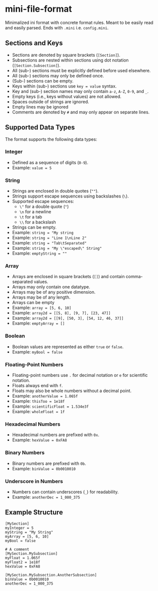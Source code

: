 

# mini-file-format

Minimalized ini format with concrete format rules. Meant to be easily read and easily parsed.
Ends with `.mini` i.e. `config.mini`.

## Sections and Keys

- Sections are denoted by square brackets (`[Section]`).
- Subsections are nested within sections using dot notation (`[Section.Subsection]`).
- All (sub-) sections must be explicitly defined before used elsewhere.
- All (sub-) sections may only be defined once.
- (Sub-) sections can be empty.
- Keys within (sub-) sections use `key = value` syntax.
- Key and (sub-) section names may only contain `a-z`, `A-Z`, `0-9`, and `_`.
- Empty keys (i.e., keys without values) are not allowed.
- Spaces outside of strings are ignored.
- Empty lines may be ignored
- Comments are denoted by `#` and may only appear on separate lines.

## Supported Data Types

The format supports the following data types:

### Integer
- Defined as a sequence of digits (`0-9`).
- Example: `value = 5`

### String
- Strings are enclosed in double quotes (`""`).
- Strings support escape sequences using backslashes (`\`).
- Supported escape sequences:
  - `\"` for a double quote (`"`)
  - `\n` for a newline
  - `\t` for a tab
  - `\\` for a backslash
- Strings can be empty.
- Example: `string = "My string`
- Example: `string = "Line 1\nLine 2"`
- Example: `string = "Tab\tSeparated"`
- Example: `string = "My \"escaped\" String"`
- Example: `emptyString = ""`

### Array
- Arrays are enclosed in square brackets (`[]`) and contain comma-separated values.
- Arrays may only contain one datatype.
- Arrays may be of any positive dimension.
- Arrays may be of any length.
- Arrays can be empty
- Example: `array = [5, 6, 10]`
- Example: `array2d = [[5, 8], [9, 7], [23, 47]]`
- Example: `array2d = [[9], [50, 3], [54, 12, 46, 37]]`
- Example: `emptyArray = []`

### Boolean
- Boolean values are represented as either `true` or `false`.
- Example: `myBool = false`

### Floating-Point Numbers
- Floating-point numbers use `.` for decimal notation or `e` for scientific notation.
- Floats always end with `f`.
- Floats may also be whole numbers without a decimal point.
- Example: `anotherValue = 1.065f`
- Example: `thisToo = 1e18f`
- Example: `scientificFloat = 1.534e3f`
- Example: `wholeFloat = 1f`

### Hexadecimal Numbers
- Hexadecimal numbers are prefixed with `0x`.
- Example: `hexValue = 0xFA8`

### Binary Numbers
- Binary numbers are prefixed with `0b`.
- Example: `binValue = 0b0010010`

### Underscore in Numbers
- Numbers can contain underscores (`_`) for readability.
- Example: `anotherDec = 1_000_375`

## Example Structure
```text
[MySection]
myInteger = 5
myString = "My String"
myArray = [5, 6, 10]
myBool = false

# A comment
[MySection.MySubsection]
myFloat = 1.065f
myFloat2 = 1e18f
hexValue = 0xFA8

[MySection.MySubsection.AnotherSubsection]
binValue = 0b0010010
anotherDec = 1_000_375
```


